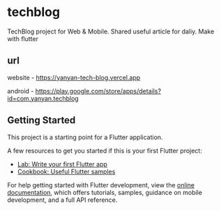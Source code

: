# techblog

TechBlog project for Web & Mobile. Shared useful article for daliy. Make with flutter 

## url

website - https://yanyan-tech-blog.vercel.app

android - https://play.google.com/store/apps/details?id=com.yanyan.techblog

## Getting Started

This project is a starting point for a Flutter application.

A few resources to get you started if this is your first Flutter project:

- [Lab: Write your first Flutter app](https://docs.flutter.dev/get-started/codelab)
- [Cookbook: Useful Flutter samples](https://docs.flutter.dev/cookbook)

For help getting started with Flutter development, view the
[online documentation](https://docs.flutter.dev/), which offers tutorials,
samples, guidance on mobile development, and a full API reference.
